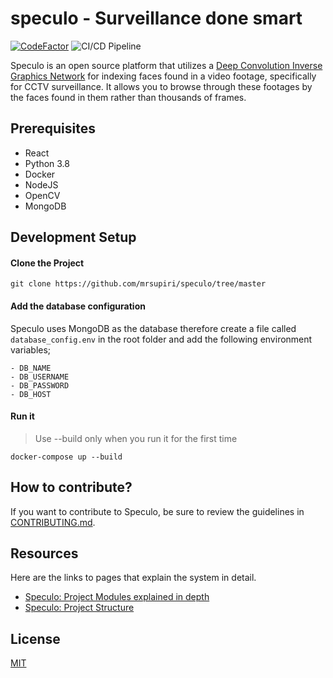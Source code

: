 # speculo - Surveillance done smart

[![CodeFactor](https://www.codefactor.io/repository/github/mrsupiri/speculo/badge?s=a75918dd8d73cd4933b6858e455efad553dcd7c9)](https://www.codefactor.io/repository/github/mrsupiri/speculo) ![CI/CD Pipeline](https://github.com/mrsupiri/speculo/workflows/CI/CD%20Pipeline/badge.svg)

Speculo is an open source platform that utilizes a [Deep Convolution Inverse Graphics Network](https://www.microsoft.com/en-us/research/publication/deep-convolutional-inverse-graphics-network/) for indexing faces found in a video footage, specifically for CCTV surveillance. It allows you to browse through these footages by the faces found in them rather than thousands of frames.
 
## Prerequisites

- React
- Python 3.8
- Docker
- NodeJS
- OpenCV
- MongoDB

## Development Setup

#### Clone the Project

```git clone https://github.com/mrsupiri/speculo/tree/master```

#### Add the database configuration

Speculo uses MongoDB as the database therefore create a file called `database_config.env` in the root folder and add the following environment variables;
```
- DB_NAME
- DB_USERNAME
- DB_PASSWORD
- DB_HOST
```
#### Run it

> Use --build only when you run it for the first time

```docker-compose up --build```

## How to contribute?

If you want to contribute to Speculo, be sure to review the guidelines in [CONTRIBUTING.md](https://github.com/mrsupiri/speculo/blob/documentation/readme-rewrite/CONTRIBUTING.md).

## Resources

Here are the links to pages that explain the system in detail.

- [Speculo: Project Modules explained in depth](https://github.com/mrsupiri/speculo/wiki/Project-Components)
- [Speculo: Project Structure](https://github.com/mrsupiri/speculo/blob/documentation/readme-rewrite/structure.md)

## License
[MIT](https://github.com/mrsupiri/speculo/blob/documentation/readme-rewrite/LICENSE.md)

